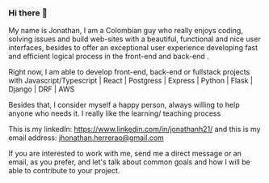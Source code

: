 ### Hi there 👋

My name is Jonathan, I am a Colombian guy who really enjoys coding, solving issues and build web-sites with a beautiful, functional and nice user interfaces, besides to offer an exceptional user experience developing fast and efficient logical process in the front-end and back-end .

Right now, I am able to develop front-end, back-end or fullstack projects with Javascript/Typescript | React | Postgress | Express | Python | Flask | Django | DRF | AWS

Besides that, I consider myself a happy person, always willing to help anyone who needs it. I really like the learning/ teaching process 

This is my linkedIn: https://www.linkedin.com/in/jonathanh21/
and this is my email address: jhonathan.herrerao@gmail.com 

If you are interested to work with me, send me a direct message or an email, as you prefer, and let's talk about common goals and how I will be able to contribute to your project.

<!--
**jonathanh21/jonathanh21** is a ✨ _special_ ✨ repository because its `README.md` (this file) appears on your GitHub profile.

Here are some ideas to get you started:

- 🔭 I’m currently working on ...
- 🌱 I’m currently learning ...
- 👯 I’m looking to collaborate on ...
- 🤔 I’m looking for help with ...
- 💬 Ask me about ...
- 📫 How to reach me: ...
- 😄 Pronouns: ...
- ⚡ Fun fact: ...
-->
